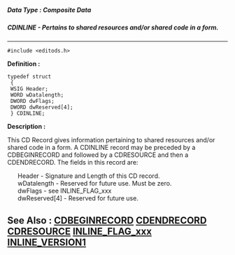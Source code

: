##### Data Type : Composite Data
##### CDINLINE - Pertains to shared resources and/or shared code in a form.
---
```
#include <editods.h>
```

**Definition :**
```
typedef struct
 {
 WSIG Header;
 WORD wDatalength;
 DWORD dwFlags;
 DWORD dwReserved[4];
 } CDINLINE;

```

**Description :**

This CD Record gives information pertaining to shared resources and/or shared code in a form.  A CDINLINE record may be preceded by a CDBEGINRECORD and followed by a CDRESOURCE and then a CDENDRECORD.  The fields in this record are:<br>

<ul>Header - Signature and Length of this CD record.<br>
wDatalength - Reserved for future use. Must be zero. <br>
dwFlags - see INLINE_FLAG_xxx<br>
dwReserved[4] - Reserved for future use.</ul>



**See Also :**
[CDBEGINRECORD](/domino-c-api-docs/reference/Data/CDBEGINRECORD)
[CDENDRECORD](/domino-c-api-docs/reference/Data/CDENDRECORD)
[CDRESOURCE](/domino-c-api-docs/reference/Data/CDRESOURCE)
[INLINE_FLAG_xxx](/domino-c-api-docs/reference/Symb/INLINE_FLAG_xxx)
[INLINE_VERSION1](/domino-c-api-docs/reference/Symb/INLINE_VERSION1)
---
